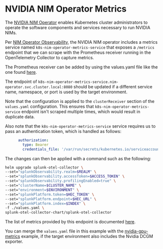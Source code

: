 # NVIDIA NIM Operator Metrics

The [NVIDIA NIM Operator](https://docs.nvidia.com/nim-operator/latest/index.html)
enables Kubernetes cluster administrators to operate the software components and 
services necessary to run NVIDIA NIMs. 

Per [NIM Operator Observability](https://docs.nvidia.com/nim-operator/latest/observability.html), 
the NVIDIA NIM operator includes a metrics service named `k8s-nim-operator-metrics-service` 
that exposes a `/metrics` endpoint that we can scrape with the Prometheus receiver
running in the OpenTelemetry Collector to capture metrics.

The Prometheus receiver can be added by using the values.yaml file like the one found [here](./values.yaml).

The endpoint of `k8s-nim-operator-metrics-service.nim-operator.svc.cluster.local:8080` should be updated 
if a different service name, namespace, or port is used by the target environment. 

Note that the configuration is applied to the `clusterReceiver` section of the `values.yaml` configuration. 
This ensures that `k8s-nim-operator-metrics-service` endpoint isn't scraped multiple times, which would 
result in duplicate data. 

Also note that the `k8s-nim-operator-metrics-service` service requires us to pass an authentication token, 
which is handled as follows: 

``` yaml
      authorization:
        type: Bearer
        credentials_file: '/var/run/secrets/kubernetes.io/serviceaccount/token'
```

The changes can then be applied with a command such as the following:

``` bash
helm upgrade splunk-otel-collector \
--set="splunkObservability.realm=$REALM" \
--set="splunkObservability.accessToken=$ACCESS_TOKEN" \
--set="splunkObservability.profilingEnabled=true" \
--set="clusterName=$CLUSTER_NAME" \
--set="environment=$ENVIRONMENT" \
--set="splunkPlatform.token=$HEC_TOKEN" \
--set="splunkPlatform.endpoint=$HEC_URL" \
--set="splunkPlatform.index=$INDEX" \
-f ./values.yaml \
splunk-otel-collector-chart/splunk-otel-collector
```

The list of metrics provided by this endpoint is documented 
[here](https://docs.nvidia.com/nim-operator/latest/observability.html#metrics). 

You can merge the `values.yaml` file in this example with the [nvidia-gpu-metrics](../nvidia-gpu-metrics/README.md) 
example, if the target environment also includes the Nvidia DCGM exporter. 